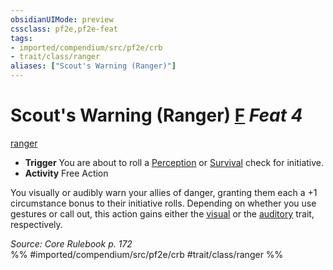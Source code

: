 ```yaml
---
obsidianUIMode: preview
cssclass: pf2e,pf2e-feat
tags:
- imported/compendium/src/pf2e/crb
- trait/class/ranger
aliases: ["Scout's Warning (Ranger)"]
---
```

# Scout's Warning (Ranger)  [F](chapter-9-playing-the-game.md#Actions "Free Action") *Feat 4*  
[ranger](rules/traits/ranger.md)  

- **Trigger** You are about to roll a [Perception](../skills.md#Perception) or [Survival](../skills.md#Survival) check for initiative.
- **Activity** Free Action

You visually or audibly warn your allies of danger, granting them each a +1 circumstance bonus to their initiative rolls. Depending on whether you use gestures or call out, this action gains either the [visual](visual.md) or the [auditory](auditory.md) trait, respectively.

*Source: Core Rulebook p. 172*  
%% #imported/compendium/src/pf2e/crb #trait/class/ranger %%